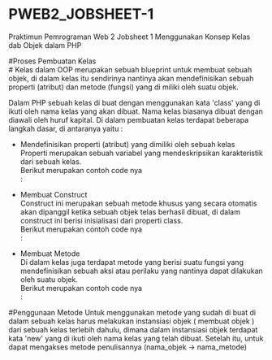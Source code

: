 # PWEB2_JOBSHEET-1
Praktimun Pemrograman Web 2 Jobsheet 1 Menggunakan Konsep Kelas dab Objek dalam PHP

#Proses Pembuatan Kelas<br>#
Kelas dalam OOP merupakan sebuah blueprint untuk membuat sebuah objek, di dalam kelas itu sendirinya nantinya akan mendefinisikan sebuah properti (atribut) dan metode (fungsi) yang di miliki oleh suatu objek. <br>

Dalam PHP sebuah kelas di buat dengan menggunakan kata 'class' yang di ikuti oleh nama kelas yang akan dibuat. Nama kelas biasanya dibuat dengan diawali oleh huruf kapital. Di dalam pembuatan kelas terdapat beberapa langkah dasar, di antaranya yaitu :<br>

- Mendefinisikan properti (atribut) yang dimiliki oleh sebuah kelas<br>
Properti merupakan sebuah variabel yang mendeskripsikan karakteristik dari sebuah kelas. <br>
Berikut merupakan contoh code nya <br>:


- Membuat Construct<br>
Construct ini merupakan sebuah metode khusus yang secara otomatis akan dipanggil ketika sebuah objek telas berhasil dibuat, di dalam construct ini berisi inisialisasi dari properti class.<br>
Berikut merupakan contoh code nya <br>:

- Membuat Metode<br>
Di dalam kelas juga terdapat metode yang berisi suatu fungsi yang mendefinisikan sebuah aksi atau perilaku yang nantinya dapat dilakukan oleh suatu objek.<br>
Berikut merupakan contoh code nya <br> :

#Penggunaan Metode
Untuk menggunakan metode yang sudah di buat di dalam sebuah kelas harus melakukan instansiasi objek ( membuat objek ) dari sebuah kelas terlebih dahulu, dimana dalam instansiasi objek terdapat kata 'new' yang di ikuti oleh nama kelas  yang telah dibuat. Setelah itu, untuk dapat mengakses metode penulisannya (nama_objek -> nama_metode)
